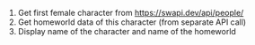 1. Get first female character from https://swapi.dev/api/people/
2. Get homeworld data of this character (from separate API call)
3. Display name of the character and name of the homeworld
